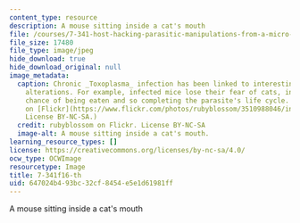 ```yaml
---
content_type: resource
description: A mouse sitting inside a cat's mouth
file: /courses/7-341-host-hacking-parasitic-manipulations-from-a-micro-to-a-macroscopic-scale-fall-2016/647024b493bc32cf8454e5e1d61981ff_7-341f16-th.jpg
file_size: 17480
file_type: image/jpeg
hide_download: true
hide_download_original: null
image_metadata:
  caption: Chronic _Toxoplasma_ infection has been linked to interesting behavioral
    alterations. For example, infected mice lose their fear of cats, increasing their
    chance of being eaten and so completing the parasite's life cycle. (Image by rubyblossom
    on [Flickr](https://www.flickr.com/photos/rubyblossom/3510988046/in/photolist-6mfJqE-dXQhHt-7q9f6i-hynLWC-4NCH47-eDsSHb-jGBN7i-N14X2-ncf7o-8JxgAp-aMYqj6-fkcsWr-4ShWsE-2mGsn-m6vuFV-gevuJU-qbmzMx-8FBYzF-hJDZNN-9LGUpr-xfh2H-bVuQ3D-b9Xc1T-8X3MA6-7yjyR5-hyokem-8pEwmk-5zts6M-9deHEv-ckF2N-9oUov7-6ZxXMR-mqoBW-989DL8-8PhJKQ-fC2g9-7aDYM9-pNFjo4-5yU7yz-4UzAW-b3osUT-q2P7ZK-qU6Yjx-7Pk4yi-oG1JH-8VNpms-xDvy-5tdffa-hynzqR-c4ju8E).
    License BY-NC-SA.)
  credit: rubyblossom on Flickr. License BY-NC-SA
  image-alt: A mouse sitting inside a cat's mouth.
learning_resource_types: []
license: https://creativecommons.org/licenses/by-nc-sa/4.0/
ocw_type: OCWImage
resourcetype: Image
title: 7-341f16-th
uid: 647024b4-93bc-32cf-8454-e5e1d61981ff
---
```

A mouse sitting inside a cat's mouth